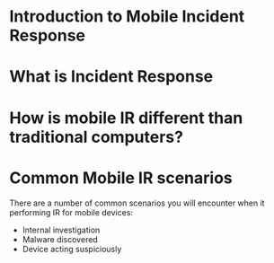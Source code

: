 # Introduction to Mobile Incident Response

# What is Incident Response

# How is mobile IR different than traditional computers?

# Common Mobile IR scenarios
There are a number of common scenarios you will encounter when it performing IR for mobile devices:

* Internal investigation
* Malware discovered
* Device acting suspiciously
